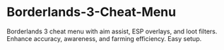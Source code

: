 # Borderlands-3-Cheat-Menu
Borderlands 3 cheat menu with aim assist, ESP overlays, and loot filters. Enhance accuracy, awareness, and farming efficiency. Easy setup.
